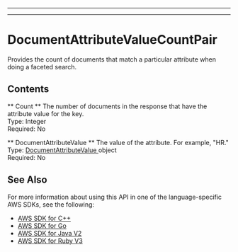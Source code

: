 --------

--------

# DocumentAttributeValueCountPair<a name="API_DocumentAttributeValueCountPair"></a>

Provides the count of documents that match a particular attribute when doing a faceted search\.

## Contents<a name="API_DocumentAttributeValueCountPair_Contents"></a>

 ** Count **   <a name="Kendra-Type-DocumentAttributeValueCountPair-Count"></a>
The number of documents in the response that have the attribute value for the key\.  
Type: Integer  
Required: No

 ** DocumentAttributeValue **   <a name="Kendra-Type-DocumentAttributeValueCountPair-DocumentAttributeValue"></a>
The value of the attribute\. For example, "HR\."  
Type: [ DocumentAttributeValue ](API_DocumentAttributeValue.md) object  
Required: No

## See Also<a name="API_DocumentAttributeValueCountPair_SeeAlso"></a>

For more information about using this API in one of the language\-specific AWS SDKs, see the following:
+  [ AWS SDK for C\+\+](https://docs.aws.amazon.com/goto/SdkForCpp/kendra-2019-02-03/DocumentAttributeValueCountPair) 
+  [ AWS SDK for Go](https://docs.aws.amazon.com/goto/SdkForGoV1/kendra-2019-02-03/DocumentAttributeValueCountPair) 
+  [ AWS SDK for Java V2](https://docs.aws.amazon.com/goto/SdkForJavaV2/kendra-2019-02-03/DocumentAttributeValueCountPair) 
+  [ AWS SDK for Ruby V3](https://docs.aws.amazon.com/goto/SdkForRubyV3/kendra-2019-02-03/DocumentAttributeValueCountPair) 